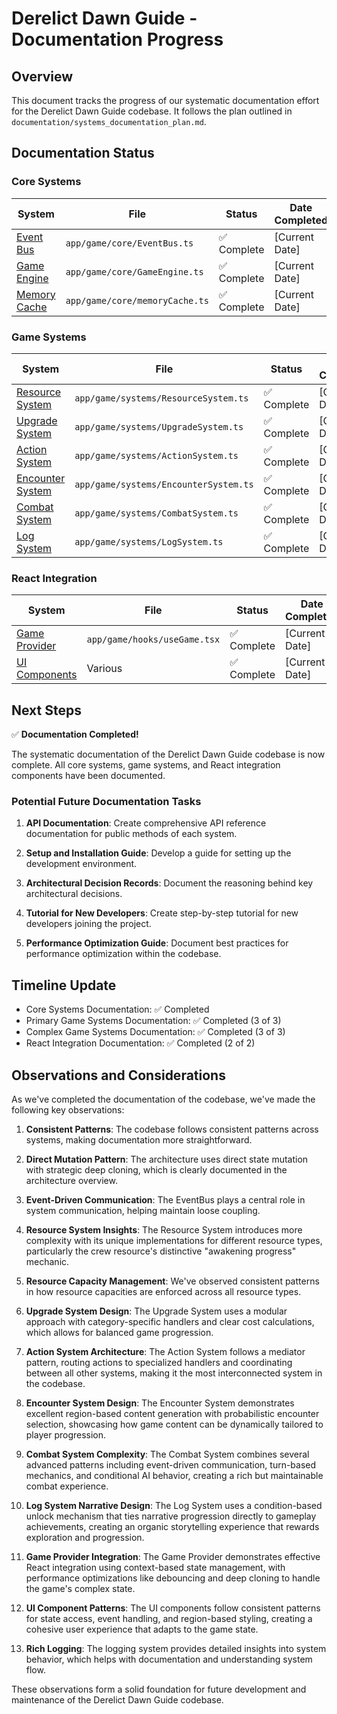# Derelict Dawn Guide - Documentation Progress

## Overview

This document tracks the progress of our systematic documentation effort for the Derelict Dawn Guide codebase. It follows the plan outlined in `documentation/systems_documentation_plan.md`.

## Documentation Status

### Core Systems
| System | File | Status | Date Completed |
|--------|------|--------|----------------|
| [Event Bus](./event_bus.md) | `app/game/core/EventBus.ts` | ✅ Complete | [Current Date] |
| [Game Engine](./game_engine.md) | `app/game/core/GameEngine.ts` | ✅ Complete | [Current Date] |
| [Memory Cache](./memory_cache.md) | `app/game/core/memoryCache.ts` | ✅ Complete | [Current Date] |

### Game Systems
| System | File | Status | Date Completed |
|--------|------|--------|----------------|
| [Resource System](./resource_system.md) | `app/game/systems/ResourceSystem.ts` | ✅ Complete | [Current Date] |
| [Upgrade System](./upgrade_system.md) | `app/game/systems/UpgradeSystem.ts` | ✅ Complete | [Current Date] |
| [Action System](./action_system.md) | `app/game/systems/ActionSystem.ts` | ✅ Complete | [Current Date] |
| [Encounter System](./encounter_system.md) | `app/game/systems/EncounterSystem.ts` | ✅ Complete | [Current Date] |
| [Combat System](./combat_system.md) | `app/game/systems/CombatSystem.ts` | ✅ Complete | [Current Date] |
| [Log System](./log_system.md) | `app/game/systems/LogSystem.ts` | ✅ Complete | [Current Date] |

### React Integration
| System | File | Status | Date Completed |
|--------|------|--------|----------------|
| [Game Provider](./game_provider.md) | `app/game/hooks/useGame.tsx` | ✅ Complete | [Current Date] |
| [UI Components](./ui_components.md) | Various | ✅ Complete | [Current Date] |

## Next Steps

✅ **Documentation Completed!**

The systematic documentation of the Derelict Dawn Guide codebase is now complete. All core systems, game systems, and React integration components have been documented.

### Potential Future Documentation Tasks

1. **API Documentation**: Create comprehensive API reference documentation for public methods of each system.

2. **Setup and Installation Guide**: Develop a guide for setting up the development environment.

3. **Architectural Decision Records**: Document the reasoning behind key architectural decisions.

4. **Tutorial for New Developers**: Create step-by-step tutorial for new developers joining the project.

5. **Performance Optimization Guide**: Document best practices for performance optimization within the codebase.

## Timeline Update

- Core Systems Documentation: ✅ Completed
- Primary Game Systems Documentation: ✅ Completed (3 of 3)
- Complex Game Systems Documentation: ✅ Completed (3 of 3)
- React Integration Documentation: ✅ Completed (2 of 2)

## Observations and Considerations

As we've completed the documentation of the codebase, we've made the following key observations:

1. **Consistent Patterns**: The codebase follows consistent patterns across systems, making documentation more straightforward.

2. **Direct Mutation Pattern**: The architecture uses direct state mutation with strategic deep cloning, which is clearly documented in the architecture overview.

3. **Event-Driven Communication**: The EventBus plays a central role in system communication, helping maintain loose coupling.

4. **Resource System Insights**: The Resource System introduces more complexity with its unique implementations for different resource types, particularly the crew resource's distinctive "awakening progress" mechanic.

5. **Resource Capacity Management**: We've observed consistent patterns in how resource capacities are enforced across all resource types.

6. **Upgrade System Design**: The Upgrade System uses a modular approach with category-specific handlers and clear cost calculations, which allows for balanced game progression.

7. **Action System Architecture**: The Action System follows a mediator pattern, routing actions to specialized handlers and coordinating between all other systems, making it the most interconnected system in the codebase.

8. **Encounter System Design**: The Encounter System demonstrates excellent region-based content generation with probabilistic encounter selection, showcasing how game content can be dynamically tailored to player progression.

9. **Combat System Complexity**: The Combat System combines several advanced patterns including event-driven communication, turn-based mechanics, and conditional AI behavior, creating a rich but maintainable combat experience.

10. **Log System Narrative Design**: The Log System uses a condition-based unlock mechanism that ties narrative progression directly to gameplay achievements, creating an organic storytelling experience that rewards exploration and progression.

11. **Game Provider Integration**: The Game Provider demonstrates effective React integration using context-based state management, with performance optimizations like debouncing and deep cloning to handle the game's complex state.

12. **UI Component Patterns**: The UI components follow consistent patterns for state access, event handling, and region-based styling, creating a cohesive user experience that adapts to the game state.

13. **Rich Logging**: The logging system provides detailed insights into system behavior, which helps with documentation and understanding system flow.

These observations form a solid foundation for future development and maintenance of the Derelict Dawn Guide codebase. 